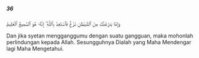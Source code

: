 ##### 36

<span class="ayah">وَإِمَّا يَنزَغَنَّكَ مِنَ ٱلشَّيْطَٰنِ نَزْغٌۭ فَٱسْتَعِذْ بِٱللَّهِ ۖ إِنَّهُۥ هُوَ ٱلسَّمِيعُ ٱلْعَلِيمُ</span>

<span class="ayah_translation">Dan jika syetan mengganggumu dengan suatu gangguan, maka mohonlah perlindungan kepada Allah. Sesungguhnya Dialah yang Maha Mendengar lagi Maha Mengetahui.</span>

